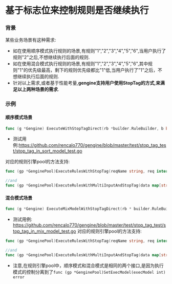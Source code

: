 # 基于标志位来控制规则是否继续执行

### 背景
某些业务场景有这种需求: <br/>
- 如在使用顺序模式执行规则的场景,有规则"1","2","3","4","5","6",当用户执行了规则"2"之后,不想继续执行后面的规则.<br/>
- 如在使用混合模式执行规则的场景,有规则"1","2","3","4","5","6",其中规则"1"的优先级最高，剩下的规则优先级都比"1"低,当用户执行了"1"之后，不想继续执行后面的规则.<br/>
- 针对以上需求,或者基于性能考量,**gengine支持用户使用StopTag的方式,来满足以上两种场景的需求**.

### 示例

#### 顺序模式场景
```go
func (g *Gengine) ExecuteWithStopTagDirect(rb *builder.RuleBuilder, b bool, sTag *Stag) error
```
- 测试用例:https://github.com/rencalo770/gengine/blob/master/test/stop_tag_test/stop_tag_in_sort_model_test.go

对应的规则引擎pool的方法支持:

```go
func (gp *GenginePool)ExecuteRulesWithStopTag(reqName string, req interface{}, respName string, resp interface{}, stag *Stag) error 

//and
func (gp *GenginePool)ExecuteRulesWithMultiInputAndStopTag(data map[string]interface{}, stag *Stag) error
```

#### 混合模式场景
```go 
func (g *Gengine) ExecuteMixModelWithStopTagDirect(rb * builder.RuleBuilder, sTag *Stag)
```

- 测试用例: https://github.com/rencalo770/gengine/blob/master/test/stop_tag_test/stop_tag_in_mix_model_test.go
对应的规则引擎pool的方法支持:

```go
func (gp *GenginePool)ExecuteRulesWithStopTag(reqName string, req interface{}, respName string, resp interface{}, stag *Stag) error 

//and
func (gp *GenginePool)ExecuteRulesWithMultiInputAndStopTag(data map[string]interface{}, stag *Stag) error
```
- 注意,在规则引擎pool中，顺序模式和混合模式是相同的两个接口,是因为执行模式的控制分离到了```func (gp *GenginePool)SetExecModel(execModel int) error```